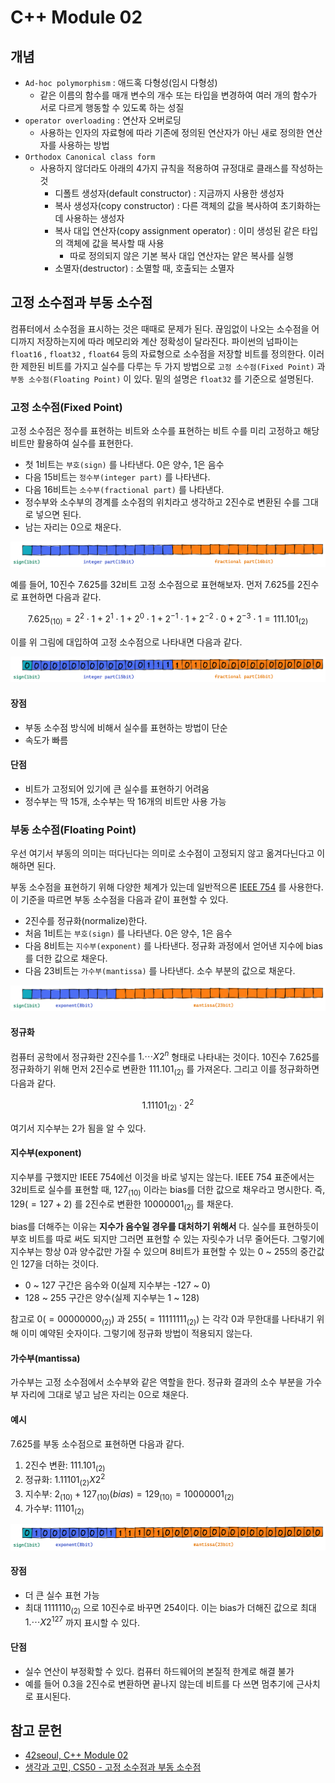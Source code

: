# C++ Module 02

## 개념

- `Ad-hoc polymorphism` : 애드혹 다형성(임시 다형성)
  - 같은 이름의 함수를 매개 변수의 개수 또는 타입을 변경하여 여러 개의 함수가 서로 다르게 행동할 수 있도록 하는 성질
- `operator overloading` : 연산자 오버로딩
  - 사용하는 인자의 자료형에 따라 기존에 정의된 연산자가 아닌 새로 정의한 연산자를 사용하는 방법
- `Orthodox Canonical class form`
  - 사용하지 않더라도 아래의 4가지 규칙을 적용하여 규정대로 클래스를 작성하는 것
    - 디폴트 생성자(default constructor) : 지금까지 사용한 생성자
    - 복사 생성자(copy constructor) : 다른 객체의 값을 복사하여 초기화하는데 사용하는 생성자
    - 복사 대입 연산자(copy assignment operator) : 이미 생성된 같은 타입의 객체에 값을 복사할 때 사용
      - 따로 정의되지 않은 기본 복사 대입 연산자는 얕은 복사를 실행
    - 소멸자(destructor) : 소멸할 때, 호출되는 소멸자

## 고정 소수점과 부동 소수점

컴퓨터에서 소수점을 표시하는 것은 때때로 문제가 된다. 끊임없이 나오는 소수점을 어디까지 저장하는지에 따라 메모리와 계산 정확성이 달라진다.
파이썬의 넘파이는 `float16` , `float32` , `float64` 등의 자료형으로 소수점을 저장할 비트를 정의한다.
이러한 제한된 비트를 가지고 실수를 다루는 두 가지 방법으로 `고정 소수점(Fixed Point)` 과 `부동 소수점(Floating Point)` 이 있다.
밑의 설명은 `float32` 를 기준으로 설명된다.

### 고정 소수점(Fixed Point)

고정 소수점은 정수를 표현하는 비트와 소수를 표현하는 비트 수를 미리 고정하고 해당 비트만 활용하여 실수를 표현한다.

- 첫 1비트는 `부호(sign)` 를 나타낸다. 0은 양수, 1은 음수
- 다음 15비트는 `정수부(integer part)` 를 나타낸다.
- 다음 16비트는 `소수부(fractional part)` 를 나타낸다.
- 정수부와 소수부의 경계를 소수점의 위치라고 생각하고 2진수로 변환된 수를 그대로 넣으면 된다.
- 남는 자리는 0으로 채운다.

![고정 소수점](img/fixed_point.png)

예를 들어, 10진수 7.625를 32비트 고정 소수점으로 표현해보자.
먼저 7.625를 2진수로 표현하면 다음과 같다.

$$
7.625_{(10)} = 2^2 \cdot 1 + 2^1 \cdot 1 + 2^0 \cdot 1 + 2^{-1} \cdot 1 + 2^{-2} \cdot 0 + 2^{-3} \cdot 1 = 111.101_{(2)}
$$

이를 위 그림에 대입하여 고정 소수점으로 나타내면 다음과 같다.

![111.101 고정 소수점](img/fixed_point_example.png)

#### 장점

- 부동 소수점 방식에 비해서 실수를 표현하는 방법이 단순
- 속도가 빠름

#### 단점
- 비트가 고정되어 있기에 큰 실수를 표현하기 어려움
- 정수부는 딱 15개, 소수부는 딱 16개의 비트만 사용 가능

### 부동 소수점(Floating Point)

우선 여기서 부동의 의미는 떠다닌다는 의미로 소수점이 고정되지 않고 옮겨다닌다고 이해하면 된다.

부동 소수점을 표현하기 위해 다양한 체계가 있는데 일반적으론 [IEEE 754](https://ko.wikipedia.org/wiki/%EC%A0%84%EA%B8%B0%EC%A0%84%EC%9E%90%EA%B3%B5%ED%95%99%EC%9E%90%ED%98%91%ED%9A%8C) 를 사용한다.
이 기준을 따르면 부동 소수점을 다음과 같이 표현할 수 있다.

- 2진수를 정규화(normalize)한다.
- 처음 1비트는 `부호(sign)` 를 나타낸다. 0은 양수, 1은 음수
- 다음 8비트는 `지수부(exponent)` 를 나타낸다. 정규화 과정에서 얻어낸 지수에 bias를 더한 값으로 채운다.
- 다음 23비트는 `가수부(mantissa)` 를 나타낸다. 소수 부분의 값으로 채운다.

![부동 소수점](img/floating_point.png)

#### 정규화

컴퓨터 공학에서 정규화란 2진수를 $1.\cdots X 2^n$ 형태로 나타내는 것이다.
10진수 7.625를 정규화하기 위해 먼저 2진수로 변환한 $111.101_{(2)}$ 를 가져온다.
그리고 이를 정규화하면 다음과 같다.

$$1.11101_{(2)} \cdot 2^2$$

여기서 지수부는 2가 됨을 알 수 있다.

#### 지수부(exponent)

지수부를 구했지만 IEEE 754에선 이것을 바로 넣지는 않는다.
IEEE 754 표준에서는 32비트로 실수를 표현할 때, $127_{(10)}$ 이라는 bias를 더한 값으로 채우라고 명시한다.
즉, $129(=127 + 2)$ 를 2진수로 변환한 $10000001_{(2)}$ 를 채운다.

bias를 더해주는 이유는 **지수가 음수일 경우를 대처하기 위해서** 다. 
실수를 표현하듯이 부호 비트를 따로 써도 되지만 그러면 표현할 수 있는 자릿수가 너무 줄어든다.
그렇기에 지수부는 항상 0과 양수값만 가질 수 있으며 8비트가 표현할 수 있는 0 ~ 255의 중간값인 127을 더하는 것이다.

- 0 ~ 127 구간은 음수와 0(실제 지수부는 -127 ~ 0)
- 128 ~ 255 구간은 양수(실제 지수부는 1 ~ 128)

참고로 $0(=00000000_{(2)})$ 과 $255(=11111111_{(2)})$ 는 각각 0과 무한대를 나타내기 위해 이미 예약된 숫자이다.
그렇기에 정규화 방법이 적용되지 않는다.

#### 가수부(mantissa)

가수부는 고정 소수점에서 소수부와 같은 역할을 한다. 정규화 결과의 소수 부분을 가수부 자리에 그대로 넣고 남은 자리는 0으로 채운다.

#### 예시

7.625를 부동 소수점으로 표현하면 다음과 같다.

1. 2진수 변환: $111.101_{(2)}$
2. 정규화: $1.11101_{(2)} X 2^2$
3. 지수부: $2_{(10)} + 127_{(10)}(bias) = 129_{(10)} = 10000001_{(2)}$
4. 가수부: $11101_{(2)}$

![부동 소수점 예시](img/floating_point_example.png)

#### 장점

- 더 큰 실수 표현 가능
- 최대 $1111110_{(2)}$ 으로 10진수로 바꾸면 254이다. 이는 bias가 더해진 값으로 최대 $1. \cdots X 2^{127}$ 까지 표시할 수 있다.

#### 단점
- 실수 연산이 부정확할 수 있다. 컴퓨터 하드웨어의 본질적 한계로 해결 불가
- 예를 들어 0.3을 2진수로 변환하면 끝나지 않는데 비트를 다 쓰면 멈추기에 근사치로 표시된다.

## 참고 문헌

- [42seoul, C++ Module 02](https://cdn.intra.42.fr/pdf/pdf/82236/en.subject.pdf)
- [생각과 고민, CS50 - 고정 소수점과 부동 소수점](https://gguguk.github.io/posts/fixed_point_and_floating_point/)
